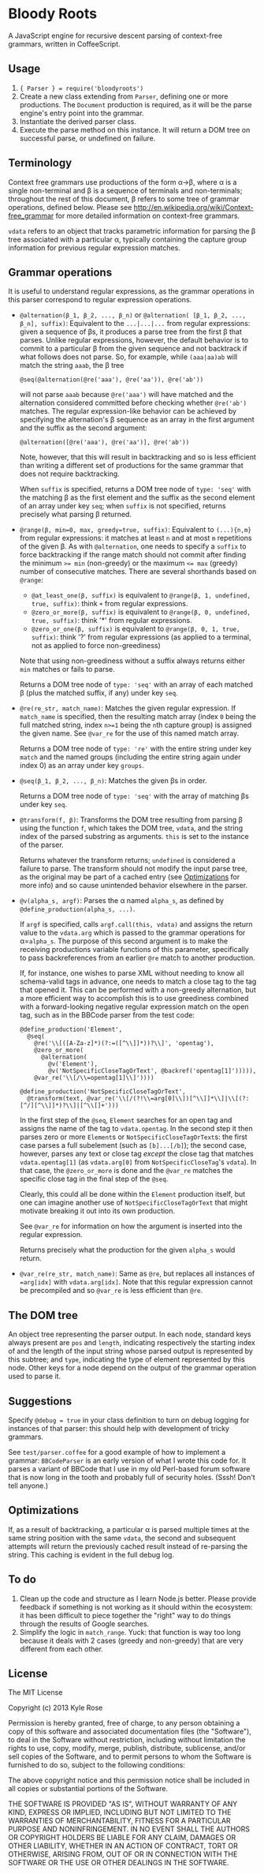 # Bloody Roots

A JavaScript engine for recursive descent parsing of context-free grammars, written in CoffeeScript.

## Usage

1. `{ Parser } = require('bloodyroots')`
2. Create a new class extending from `Parser`, defining one or more productions. The `Document` production is required, as it will be the parse engine's entry point into the grammar.
3. Instantiate the derived parser class.
4. Execute the parse method on this instance. It will return a DOM tree on successful parse, or undefined on failure.

## Terminology

Context free grammars use productions of the form α→β, where α is a single non-terminal and β is a sequence of terminals and non-terminals; throughout the rest of this document, β refers to some tree of grammar operations, defined below. Please see http://en.wikipedia.org/wiki/Context-free_grammar for more detailed information on context-free grammars.

`vdata` refers to an object that tracks parametric information for parsing the β tree associated with a particular α, typically containing the capture group information for previous regular expression matches.

## Grammar operations

It is useful to understand regular expressions, as the grammar operations in this parser correspond to regular expression operations.

-	`@alternation(β_1, β_2, ..., β_n)` or `@alternation( [β_1, β_2, ..., β_n], suffix)`: Equivalent to the `...|...|...` from regular expressions: given a sequence of βs, it produces a parse tree from the first β that parses. Unlike regular expressions, however, the default behavior is to commit to a particular β from the given sequence and not backtrack if what follows does not parse. So, for example, while `(aaa|aa)ab` will match the string `aaab`, the β tree

		@seq(@alternation(@re('aaa'), @re('aa')), @re('ab'))

	will not parse `aaab` because `@re('aaa')` will have matched and the alternation considered committed before checking whether `@re('ab')` matches. The regular expression-like behavior can be achieved by specifying the alternation's β sequence as an array in the first argument and the suffix as the second argument:

		@alternation([@re('aaa'), @re('aa')], @re('ab'))

	Note, however, that this will result in backtracking and so is less efficient than writing a different set of productions for the same grammar that does not require backtracking.

	When `suffix` is specified, returns a DOM tree node of `type: 'seq'` with the matching β as the first element and the suffix as the second element of an array under key `seq`; when `suffix` is not specified, returns precisely what parsing β returned.

-	`@range(β, min=0, max, greedy=true, suffix)`: Equivalent to `(...){n,m}` from regular expressions: it matches at least `n` and at most `m` repetitions of the given β. As with `@alternation`, one needs to specify a `suffix` to force backtracking if the range match should not commit after finding the minimum `>= min` (non-greedy) or the maximum `<= max` (greedy) number of consecutive matches. There are several shorthands based on `@range`:

	-	`@at_least_one(β, suffix)` is equivalent to `@range(β, 1, undefined, true, suffix)`: think `+` from regular expressions.
	-	`@zero_or_more(β, suffix)` is equivalent to `@range(β, 0, undefined, true, suffix)`: think '*' from regular expressions.
	-	`@zero_or_one(β, suffix)` is equivalent to `@range(β, 0, 1, true, suffix)`: think '?' from regular expressions (as applied to a terminal, not as applied to force non-greediness)

	Note that using non-greediness without a suffix always returns either `min` matches or fails to parse.

	Returns a DOM tree node of `type: 'seq'` with an array of each matched β (plus the matched suffix, if any) under key `seq`.

-	`@re(re_str, match_name)`: Matches the given regular expression. If `match_name` is specified, then the resulting match array (index `0` being the full matched string, index `n>=1` being the `n`th capture group) is assigned the given name. See `@var_re` for the use of this named match array.

	Returns a DOM tree node of `type: 're'` with the entire string under key `match` and the named groups (including the entire string again under index 0) as an array under key `groups`.

-	`@seq(β_1, β_2, ..., β_n)`: Matches the given βs in order.

	Returns a DOM tree node of `type: 'seq'` with the array of matching βs under key `seq`.

-	`@transform(f, β)`: Transforms the DOM tree resulting from parsing β using the function `f`, which takes the DOM tree, `vdata`, and the string index of the parsed substring as arguments. `this` is set to the instance of the parser.

	Returns whatever the transform returns; `undefined` is considered a failure to parse. The transform should not modify the input parse tree, as the original may be part of a cached entry (see [Optimizations](#optimizations) for more info) and so cause unintended behavior elsewhere in the parser.

-	`@v(alpha_s, argf)`: Parses the α named `alpha_s`, as defined by `@define_production(alpha_s, ...)`.

	If `argf` is specified, calls `argf.call(this, vdata)` and assigns the return value to the `vdata.arg` which is passed to the grammar operations for α=`alpha_s`. The purpose of this second argument is to make the receiving productions variable functions of this parameter, specifically to pass backreferences from an earlier `@re` match to another production.

	If, for instance, one wishes to parse XML without needing to know all schema-valid tags in advance, one needs to match a close tag to the tag that opened it. This can be performed with a non-greedy alternation, but a more efficient way to accomplish this is to use greediness combined with a forward-looking negative regular expression match on the open tag, such as in the BBCode parser from the test code:

		@define_production('Element',
		  @seq(
		    @re('\\[([A-Za-z]*)(?:=([^\\]]*))?\\]', 'opentag'),
		    @zero_or_more(
		      @alternation(
		        @v('Element'),
		        @v('NotSpecificCloseTagOrText', @backref('opentag[1]'))))),
		    @var_re('\\[/\\=opentag[1]\\]'))))

		@define_production('NotSpecificCloseTagOrText',
		  @transform(text, @var_re('\\[/(?!\\=arg[0]\\])[^\\]]*\\]|\\[(?:[^/][^\\]]*)?\\]|[^\\[]+')))

	In the first step of the `@seq`, `Element` searches for an open tag and assigns the name of the tag to `vdata.opentag`. In the second step it then parses zero or more `Element`s or `NotSpecificCloseTagOrText`s: the first case parses a full subelement (such as `[b]...[/b]`); the second case, however, parses any text or close tag *except* the close tag that matches `vdata.opentag[1]` (as `vdata.arg[0]` from `NotSpecificCloseTag`'s `vdata`). In that case, the `@zero_or_more` is done and the `@var_re` matches the specific close tag in the final step of the `@seq`.

	Clearly, this could all be done within the `Element` production itself, but one can imagine another use of `NotSpecificCloseTagOrText` that might motivate breaking it out into its own production.

	See `@var_re` for information on how the argument is inserted into the regular expression.

	Returns precisely what the production for the given `alpha_s` would return.

-	`@var_re(re_str, match_name)`: Same as `@re`, but replaces all instances of `=arg[idx]` with `vdata.arg[idx]`. Note that this regular expression cannot be precompiled and so `@var_re` is less efficient than `@re`.

## The DOM tree

An object tree representing the parser output. In each node, standard keys always present are `pos` and `length`, indicating respectively the starting index of and the length of the input string whose parsed output is represented by this subtree; and `type`, indicating the type of element represented by this node. Other keys for a node depend on the output of the grammar operation used to parse it.

## Suggestions

Specify `@debug = true` in your class definition to turn on debug logging for instances of that parser: this should help with development of tricky grammars.

See `test/parser.coffee` for a good example of how to implement a grammar: `BBCodeParser` is an early version of what I wrote this code for. It parses a variant of BBCode that I use in my old Perl-based forum software that is now long in the tooth and probably full of security holes. (Sssh! Don't tell anyone.)

## <a id="optimizations"></a>Optimizations

If, as a result of backtracking, a particular α is parsed multiple times at the same string position with the same `vdata`, the second and subsequent attempts will return the previously cached result instead of re-parsing the string. This caching is evident in the full debug log.

## To do

1. Clean up the code and structure as I learn Node.js better. Please provide feedback if something is not working as it should within the ecosystem: it has been difficult to piece together the "right" way to do things through the results of Google searches.
2. Simplify the logic in `match_range`. Yuck: that function is way too long because it deals with 2 cases (greedy and non-greedy) that are very different from each other.

## License

The MIT License

Copyright (c) 2013 Kyle Rose

Permission is hereby granted, free of charge, to any person obtaining a copy of this software and associated documentation files (the "Software"), to deal in the Software without restriction, including without limitation the rights to use, copy, modify, merge, publish, distribute, sublicense, and/or sell copies of the Software, and to permit persons to whom the Software is furnished to do so, subject to the following conditions:

The above copyright notice and this permission notice shall be included in all copies or substantial portions of the Software.

THE SOFTWARE IS PROVIDED "AS IS", WITHOUT WARRANTY OF ANY KIND, EXPRESS OR IMPLIED, INCLUDING BUT NOT LIMITED TO THE WARRANTIES OF MERCHANTABILITY, FITNESS FOR A PARTICULAR PURPOSE AND NONINFRINGEMENT. IN NO EVENT SHALL THE AUTHORS OR COPYRIGHT HOLDERS BE LIABLE FOR ANY CLAIM, DAMAGES OR OTHER LIABILITY, WHETHER IN AN ACTION OF CONTRACT, TORT OR OTHERWISE, ARISING FROM, OUT OF OR IN CONNECTION WITH THE SOFTWARE OR THE USE OR OTHER DEALINGS IN THE SOFTWARE.


